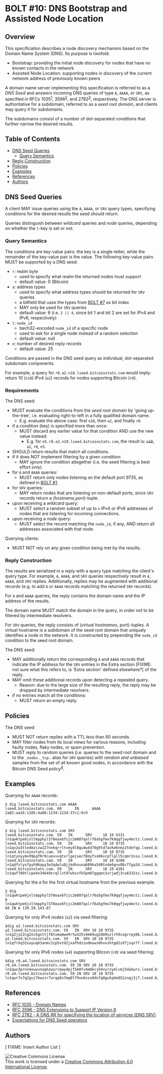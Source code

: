 # BOLT #10: DNS Bootstrap and Assisted Node Location

## Overview

This specification describes a node discovery mechanism based on the Domain Name System (DNS).
Its purpose is twofold:

 - Bootstrap: providing the initial node discovery for nodes that have no known contacts in the network
 - Assisted Node Location: supporting nodes in discovery of the current network address of previously known peers

A domain name server implementing this specification is referred to as a
_DNS Seed_ and answers incoming DNS queries of type `A`, `AAAA`, or `SRV`, as
specified in RFCs 1035<sup>[1](#ref-1)</sup>, 3596<sup>[2](#ref-2)</sup>, and
2782<sup>[3](#ref-3)</sup>, respectively.
The DNS server is authoritative for a subdomain, referred to as a
_seed root domain_, and clients may query it for subdomains.

The subdomains consist of a number of dot-separated _conditions_ that further narrow the desired results.

## Table of Contents

  * [DNS Seed Queries](#dns-seed-queries)
    * [Query Semantics](#query-semantics)
  * [Reply Construction](#reply-construction)
  * [Policies](#policies)
  * [Examples](#examples)
  * [References](#references)
  * [Authors](#authors)

## DNS Seed Queries

A client MAY issue queries using the `A`, `AAAA`, or `SRV` query types,
specifying conditions for the desired results the seed should return.

Queries distinguish between _wildcard_ queries and _node_ queries, depending on
whether the `l`-key is set or not.

### Query Semantics

The conditions are key-value pairs: the key is a single-letter, while the
remainder of the key-value pair is the value.
The following key-value pairs MUST be supported by a DNS seed:

 - `r`: realm byte
   - used to specify what realm the returned nodes must support
   - default value: 0 (Bitcoin)
 - `a`: address types
   - used to specify what address types should be returned for `SRV` queries
   - a bitfield that uses the types from [BOLT #7](07-routing-gossip.md) as bit
   index
   - MAY only be used for `SRV` queries
   - default value: 6 (i.e. `2 || 4`, since bit 1 and bit 2 are set for IPv4 and
     IPv6, respectively)
 - `l`: `node_id`
   - bech32-encoded `node_id` of a specific node
   - used to ask for a single node instead of a random selection
   - default value: null
 - `n`: number of desired reply records
   - default value: 25

Conditions are passed in the DNS seed query as individual, dot-separated subdomain components.

For example, a query for `r0.a2.n10.lseed.bitcoinstats.com` would imply: return
10 (`n10`) IPv4 (`a2`) records for nodes supporting Bitcoin (`r0`).

### Requirements

The DNS seed:
  - MUST evaluate the conditions from the _seed root domain_ by
  'going up-the-tree', i.e. evaluating right-to-left in a fully qualified domain
name.
    - E.g. evaluate the above case: first `n10`, then `a2`, and finally `r0`.
  - if a condition (key) is specified more than once:
    - MUST discard any earlier value for that condition AND use the new value
    instead.
      - E.g. for `n5.r0.a2.n10.lseed.bitcoinstats.com`, the result is:
      ~~`n10`~~, `a2`, `r0`, `n5`.
  - SHOULD return results that match all conditions.
  - if it does NOT implement filtering by a given condition:
    - MAY ignore the condition altogether (i.e. the seed filtering is best effort only).
  - for `A` and `AAAA` queries:
    - MUST return only nodes listening on the default port 9735, as defined in
    [BOLT #1](01-messaging.md).
  - for `SRV` queries:
    - MAY return nodes that are listening on non-default ports, since `SRV`
    records return a _(hostname,port)_-tuple.
  - upon receiving a _wildcard_ query:
    - MUST select a random subset of up to `n` IPv4 or IPv6 addresses of nodes
    that are listening for incoming connections.
  - upon receiving a _node_ query:
    - MUST select the record matching the `node_id`, if any, AND return all
    addresses associated with that node.

Querying clients:
  - MUST NOT rely on any given condition being met by the results.

### Reply Construction

The results are serialized in a reply with a query type matching the client's
query type. For example, `A`, `AAAA`, and `SRV` queries respectively result in
`A`, `AAAA`, and `SRV` replies. Additionally, replies may be augmented with
additional records (e.g. to add `A` or `AAAA` records matching the returned
`SRV` records).

For `A` and `AAAA` queries, the reply contains the domain name and the IP
address of the results.

The domain name MUST match the domain in the query, in order not to be filtered
by intermediate resolvers.

For `SRV` queries, the reply consists of (_virtual hostnames_, port)-tuples.
A virtual hostname is a subdomain of the seed root domain that uniquely
identifies a node in the network.
It is constructed by prepending the `node_id` condition to the seed root domain.

The DNS seed:
  - MAY additionally return the corresponding `A` and `AAAA` records that
  indicate the IP address for the `SRV` entries in the Extra section [FIXME: not sure what this refers to, is 'Extra section' defined elsewhere?] of the reply.
- MAY omit these additional records upon detecting a repeated query.
  - Reason: due to the large size of the resulting reply, the reply may be
  dropped by intermediate resolvers.
- if no entries match all the conditions:
  - MUST return an empty reply.

## Policies

The DNS seed:
  - MUST NOT return replies with a TTL less than 60 seconds.
  - MAY filter nodes from its local views for various reasons, including faulty
  nodes, flaky nodes, or spam prevention.
  - MUST reply to random queries (i.e. queries to the seed root domain and to
    the `_nodes._tcp.` alias for `SRV` queries) with _random and unbiased_
    samples from the set of all known good nodes, in accordance with the Bitcoin DNS Seed policy<sup>[4](#ref-4)</sup>.

## Examples

Querying for `AAAA` records:

	$ dig lseed.bitcoinstats.com AAAA
	lseed.bitcoinstats.com. 60      IN      AAAA    2a02:aa16:1105:4a80:1234:1234:37c1:9c9

Querying for `SRV` records:

	$ dig lseed.bitcoinstats.com SRV
	lseed.bitcoinstats.com. 59   IN      SRV     10 10 6331 ln1qwktpe6jxltmpphyl578eax6fcjc2m807qalr76a5gfmx7k9qqfjwy4mctz.lseed.bitcoinstats.com.
	lseed.bitcoinstats.com. 59   IN      SRV     10 10 9735 ln1qv2w3tledmzczw227nnkqrrltvmydl8gu4w4d70g9td7avke6nmz2tdefqp.lseed.bitcoinstats.com.
	lseed.bitcoinstats.com. 59   IN      SRV     10 10 9735 ln1qtynyymv99pqf0r9cuexvvqtxrlgejuecf8myfsa96vcpflgll5cqmr2xsu.lseed.bitcoinstats.com.
	lseed.bitcoinstats.com. 59   IN      SRV     10 10 4280 ln1qdfvlysfpyh96apy3w3qdwlu8jjkdhnuxa689ka540tnde6gnx86cf7ga2d.lseed.bitcoinstats.com.
	lseed.bitcoinstats.com. 59   IN      SRV     10 10 4281 ln1qwf789tlcpe4n34649xrqllxt97whsvfk5pm07ggqms3vrjwdj3cu6332zs.lseed.bitcoinstats.com.

Querying for the `A` for the first virtual hostname from the previous example:

	$ dig ln1qwktpe6jxltmpphyl578eax6fcjc2m807qalr76a5gfmx7k9qqfjwy4mctz.lseed.bitcoinstats.com A
	ln1qwktpe6jxltmpphyl578eax6fcjc2m807qalr76a5gfmx7k9qqfjwy4mctz.lseed.bitcoinstats.com. 60 IN A 139.59.143.87

Querying for only IPv4 nodes (`a2`) via seed filtering:

	$dig a2.lseed.bitcoinstats.com SRV
	a2.lseed.bitcoinstats.com. 59	IN	SRV	10 10 9735 ln1q2jy22cg2nckgxttjf8txmamwe9rtw325v4m04ug2dm9sxlrh9cagrrpy86.lseed.bitcoinstats.com.
	a2.lseed.bitcoinstats.com. 59	IN	SRV	10 10 9735 ln1qfrkq32xayuq63anmc2zp5vtd2jxafhdzzudmuws0hvxshtgd2zd7jsqv7f.lseed.bitcoinstats.com.

Querying for only IPv6 nodes (`a4`) supporting Bitcoin (`r0`) via seed filtering:

	$dig r0.a4.lseed.bitcoinstats.com SRV
	r0.a4.lseed.bitcoinstats.com. 59 IN	SRV	10 10 9735 ln1qwx3prnvmxuwsnaqhzwsrrpwy4pjf5m8fv4m8kcjkdvyrzymlcmj5dakwrx.lseed.bitcoinstats.com.
	r0.a4.lseed.bitcoinstats.com. 59 IN	SRV	10 10 9735 ln1qwr7x7q2gvj7kwzzr7urqq9x7mq0lf9xn6svs8dn7q8gu5q4e852znqj3j7.lseed.bitcoinstats.com.

## References
- <a id="ref-1">[RFC 1035 - Domain Names](https://www.ietf.org/rfc/rfc1035.txt)</a>
- <a id="ref-2">[RFC 3596 - DNS Extensions to Support IP Version 6](https://tools.ietf.org/html/rfc3596)</a>
- <a id="ref-3">[RFC 2782 - A DNS RR for specifying the location of services (DNS SRV)](https://www.ietf.org/rfc/rfc2782.txt)</a>
- <a id="ref-4">[Expectations for DNS Seed operators](https://github.com/bitcoin/bitcoin/blob/master/doc/dnsseed-policy.md)</a>

## Authors

[ FIXME: Insert Author List ]

![Creative Commons License](https://i.creativecommons.org/l/by/4.0/88x31.png "License CC-BY")
<br>
This work is licensed under a [Creative Commons Attribution 4.0 International License](http://creativecommons.org/licenses/by/4.0/).
